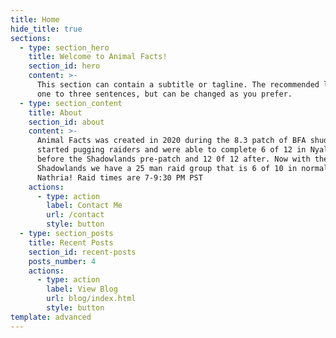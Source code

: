 ```yaml
---
title: Home
hide_title: true
sections:
  - type: section_hero
    title: Welcome to Animal Facts!
    section_id: hero
    content: >-
      This section can contain a subtitle or tagline. The recommended length is
      one to three sentences, but can be changed as you prefer.
  - type: section_content
    title: About
    section_id: about
    content: >-
      Animal Facts was created in 2020 during the 8.3 patch of BFA shudders. We
      started pugging raiders and were able to complete 6 of 12 in Nyalotha
      before the Shadowlands pre-patch and 12 0f 12 after. Now with the hype of
      Shadowlands we have a 25 man raid group that is 6 of 10 in normal Castle
      Nathria! Raid times are 7-9:30 PM PST
    actions:
      - type: action
        label: Contact Me
        url: /contact
        style: button
  - type: section_posts
    title: Recent Posts
    section_id: recent-posts
    posts_number: 4
    actions:
      - type: action
        label: View Blog
        url: blog/index.html
        style: button
template: advanced
---
```

